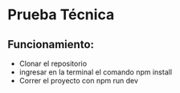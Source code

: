 # Prueba Técnica 

## Funcionamiento:

* Clonar el repositorio
* ingresar en la terminal el comando npm install
* Correr el proyecto con npm run dev
